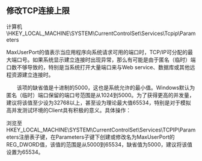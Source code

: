 ## 修改TCP连接上限

计算机\HKEY_LOCAL_MACHINE\SYSTEM\CurrentControlSet\Services\Tcpip\Parameters

MaxUserPort的值表示当应用程序向系统请求可用的端口时，TCP/IP可分配的最大端口号。如果系统显示建立连接时出现异常，那么有可能是由于匿名（临时）端口数不够导致的，特别是当系统打开大量端口来与Web service、数据库或其他远程资源建立连接时。

　　该项的缺省值是十进制的5000，这也是系统允许的最小值。Windows默认为匿名（临时）端口保留的端口号范围是从1024到5000。为了获得更高的并发量，建议将该值至少设为32768以上，甚至设为理论最大值65534，特别是对于模拟高并发测试环境的Client具有积极的意义。具体操作：

浏览至HKEY_LOCAL_MACHINE\SYSTEM\CurrentControlSet\Services\TCPIP\Parameters注册表子键，在Parameters子键下创建或修改名为MaxUserPort的REG_DWORD值，该值的范围是从5000到65534，缺省值为5000，建议将该值设置为65534。